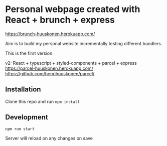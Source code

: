 # Personal webpage created with React + brunch + express

https://brunch-huuskonen.herokuapp.com/

Aim is to build my personal website incrementally testing different bundlers.

This is the first version.

v2: React + typescript + styled-components + parcel + express  
https://parcel-huuskonen.herokuapp.com/  
https://github.com/henrihuuskonen/parcel/ 
 

## Installation

Clone this repo and run `npm install`

## Development

`npm run start`

Server will reload on any changes on save


